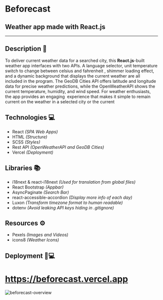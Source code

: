 # Beforecast 
## Weather app made with React.js

- - - -

## Description 📝

To deliver current weather data for a searched city, this **React.js**-built weather app interfaces with two APIs. A language selector, unit temperature switch to change between celsius and fahrenheit , shimmer loading effect, and a dynamic background that displays the current weather are all included in the program. The GeoDB Cities API offers latitude and longitude data for precise weather predictions, while the OpenWeatherAPI shows the current temperature, humidity, and wind speed. For weather enthusiasts, the app provides an engaging  experience that makes it simple to remain current on the weather in a selected city or the current

## Technologies 💻 

* React _(SPA Web Apps)_
* HTML _(Structure)_
* SCSS _(Styles)_
* Rest API _(OpenWeatherAPI and GeoDB Cities)_
* Vercel _(Deployment)_

## Libraries 📚

* i18next & react-i18next _(Used for translation from global files)_
* React Bootstrap _(Appbar)_
* AsyncPaginate _(Search Bar)_
* react-accessible-accordion _(Display more info of each day)_
* Luxon _(Transform timezone format to human readable)_
* dotenv _(Avoid leaking API keys hiding in .gitignore)_

## Resources ⚙️

* Pexels _(Images and Videos)_
* icons8 _(Weather Icons)_


## Deployment 📱💻

# https://beforecast.vercel.app

![beforecast-overview](https://user-images.githubusercontent.com/84198544/218589489-618aae28-322c-4350-a757-f1d909214c64.gif)

